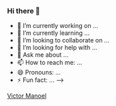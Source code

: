 ### Hi there 👋

- 🔭 I’m currently working on ...
- 🌱 I’m currently learning ...
- 👯 I’m looking to collaborate on ...
- 🤔 I’m looking for help with ...
- 💬 Ask me about ...
- 📫 How to reach me: ...
- 😄 Pronouns: ...
- ⚡ Fun fact: ...
-->
<div class="badge-base LI-profile-badge" data-locale="pt_BR" data-size="medium" data-theme="dark" data-type="VERTICAL" data-vanity="victormanoel-pydev" data-version="v1"><a class="badge-base__link LI-simple-link" href="https://br.linkedin.com/in/victormanoel-pydev?trk=profile-badge">Victor Manoel</a></div>
              
